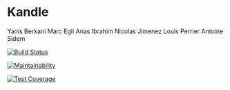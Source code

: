 # Kandle

Yanis Berkani
Marc Egli
Anas Ibrahim
Nicolas Jimenez
Louis Perrier
Antoine Sidem

[![Build Status](https://travis-ci.org/AntoineSidem/kandle.svg?branch=master)](https://travis-ci.org/AntoineSidem/kandle)

[![Maintainability](https://api.codeclimate.com/v1/badges/bebad55a77fe24c5fb83/maintainability)](https://codeclimate.com/github/KandleTeam/kandle/maintainability)

[![Test Coverage](https://api.codeclimate.com/v1/badges/bebad55a77fe24c5fb83/test_coverage)](https://codeclimate.com/github/KandleTeam/kandle/test_coverage)